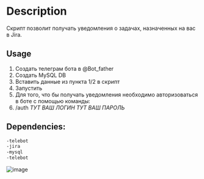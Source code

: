 # Description
Скрипт позволит получать уведомления о задачах, назначенных на вас в Jira.
## Usage
1. Создать телеграм бота в @Bot_father
2. Создать MySQL DB
3. Вставить данные из пункта 1/2 в скрипт
4. Запустить
5. Для того, что бы получать уведомления необходимо авторизоваться в боте с помощью команды:
6. /auth *ТУТ ВАШ ЛОГИН*  *ТУТ ВАШ ПАРОЛЬ*
## Dependencies:
```bash
-telebot
-jira
-mysql
-telebot
```

![image](https://github.com/Vadimak170/JiraNotifyBot/assets/35347393/0957da2f-d1a6-4d1b-b222-b47ec2c6e2da)

